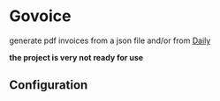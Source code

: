 # Govoice
generate pdf invoices from a json file and/or from [Daily](https://dailytimeapp.com/)

__the project is very not ready for use__
 
## Configuration
 
 